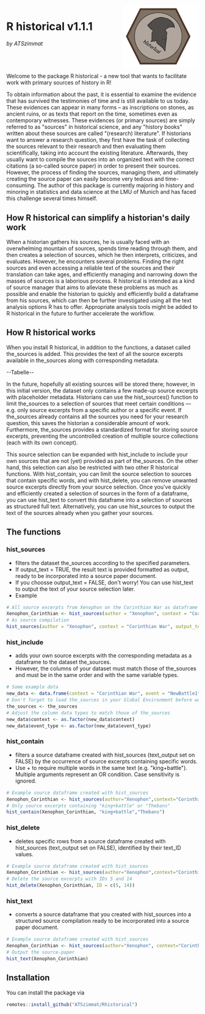 <div style="overflow: hidden;">
  <img src="images/Logo_historical_end.jpg" width="200" style="float: right; margin-left: 20px;">
  <h1>R historical v1.1.1</h1> 
  <p><em>by ATSzimmat</em></p>
</div>

Welcome to the package R historical - a new tool that wants to facilitate work with primary sources of history in R!

To obtain information about the past, it is essential to examine the evidence that has survived the testimonies of time and is still available to us today. These evidences can appear in many forms – as inscriptions on stones, as ancient ruins, or as texts that report on the time, sometimes even as contemporary witnesses. These evidences (or primary sources) are simply referred to as "sources" in historical science, and any "history books" written about these sources are called "(research) literature".
If historians want to answer a research question, they first have the task of collecting the sources relevant to their research and then evaluating them scientifically, taking into account the existing literature. Afterwards, they usually want to compile the sources into an organized text with the correct citations (a so-called source paper) in order to present their sources. However, the process of finding the sources, managing them, and ultimately creating the source paper can easily become very tedious and time-consuming. The author of this package is currently majoring in history and minoring in statistics and data science at the LMU of Munich and has faced this challenge several times himself.

## How R historical can simplify a historian's daily work
When a historian gathers his sources, he is usually faced with an overwhelming mountain of sources, spends time reading through them, and then creates a selection of sources, which he then interprets, criticizes, and evaluates. However, he encounters several problems. Finding the right sources and even accessing a reliable text of the sources and their translation can take ages, and efficiently managing and narrowing down the masses of sources is a laborious process.
R historical is intended as a kind of source manager that aims to alleviate these problems as much as possible and enable the historian to quickly and efficiently build a dataframe from his sources, which can then be further investigated using all the text analysis options R has to offer. Appropriate analysis tools might be added to R historical in the future to further accelerate the workflow.

## How R historical works
When you install R historical, in addition to the functions, a dataset called the_sources is added. This provides the text of all the source excerpts available in the_sources along with corresponding metadata.

--Tabelle--

In the future, hopefully all existing sources will be stored there; however, in this initial version, the dataset only contains a few made-up source excerpts with placeholder metadata. Historians can use the hist_sources() function to limit the_sources to a selection of sources that meet certain conditions — e.g. only source excerpts from a specific author or a specific event. If the_sources already contains all the sources you need for your research question, this saves the historian a considerable amount of work. Furthermore, the_sources provides a standardized format for storing source excerpts, preventing the uncontrolled creation of multiple source collections (each with its own concept).

This source selection can be expanded with hist_include to include your own sources that are not (yet) provided as part of the_sources. On the other hand, this selection can also be restricted with two other R historical functions. With hist_contain, you can limit the source selection to sources that contain specific words, and with hist_delete, you can remove unwanted source excerpts directly from your source selection.
Once you've quickly and efficiently created a selection of sources in the form of a dataframe, you can use hist_text to convert this dataframe into a selection of sources as structured full text. Alternatively, you can use hist_sources to output the text of the sources already when you gather your sources.

## The functions
### hist_sources
- filters the dataset the_sources according to the specified parameters.
- If output_text = TRUE, the result text is provided formatted as output, ready to be incorporated into a source paper document.
- If you choosse output_text = FALSE, don't worry! You can use hist_text to output the text of your source selection later.
- Example
```r
# All source excerpts from Xenophon on the Corinthian War as dataframe
Xenophon_Corinthian <- hist_sources(author = "Xenophon", context = "Corinthian War", output_text = FALSE)
# As source compilation
hist_sources(author = "Xenophon", context = "Corinthian War", output_text = TRUE)
```
### hist_include
- adds your own source excerpts with the corresponding metadata as a dataframe to the dataset the_sources.
- However, the columns of your dataset must match those of the_sources and must be in the same order and with the same variable types.
```r
# Some example data
new_data <- data.frame(context = "Corinthian War", event = "NewBattle1", author = "Plutarch", work = "Work3", citation = "NewCitation6", text_ID = 15, text = "The fleets clashed near Cnidus.", event_type = "battle", stringsAsFactors = FALSE)
# Don't forget to load the_sources in your Global Environment before working with hist_include
the_sources <- the_sources
# Adjust the column data types to match those of the_sources
new_data$context <- as.factor(new_data$context)
new_data$event_type <- as.factor(new_data$event_type)
```
### hist_contain
- filters a source dataframe created with hist_sources (text_output set on FALSE) by the occurrence of source excerpts containing specific words.
- Use + to require multiple words in the same text (e.g. "king+battle"). Multiple arguments represent an OR condition. Case sensitivity is ignored.
```r
# Example source dataframe created with hist_sources
Xenophon_Corinthian <- hist_sources(author="Xenophon",context="Corinthian War", output_text = FALSE)
# Only source excerpts containing "king+battle" or "Thebans"
hist_contain(Xenophon_Corinthian, "king+battle","Thebans")
```
### hist_delete
- deletes specific rows from a source dataframe created with hist_sources (text_output set on FALSE), identified by their text_ID values.
```r
# Example source dataframe created with hist_sources
Xenophon_Corinthian <- hist_sources(author="Xenophon",context="Corinthian War", output_text = FALSE)
# Delete the source excerpts with IDs 5 and 14
hist_delete(Xenophon_Corinthian, ID = c(5, 14))
```
### hist_text
- converts a source dataframe that you created with hist_sources into a structured source compilation ready to be incorporated into a source paper document.
```r
# Example source dataframe created with hist_sources
Xenophon_Corinthian <- hist_sources(author="Xenophon", context="Corinthian War", output_text = FALSE)
# Output the source-paper
hist_text(Xenophon_Corinthian)
```

## Installation

You can install the package via 
```r
remotes::install_github("ATSzimmat/Rhistorical")
```



